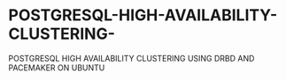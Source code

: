 # POSTGRESQL-HIGH-AVAILABILITY-CLUSTERING-
POSTGRESQL HIGH AVAILABILITY CLUSTERING USING DRBD AND PACEMAKER ON UBUNTU
